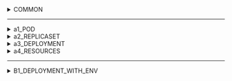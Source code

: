 <details>
<summary>COMMON</summary>

  > See kubectl version
  ```
  kubectl version --output=yaml
  ```
  > Get all contexts
  ```
  kubectl config get-contexts
  ```
  > Get current context
  ```
  kubectl config current-context
  ```
  > Switch context (for example, to use 'docker-desktop' context)
  ```
  kubectl config use-context docker-desktop
  ```
  > View contexts
  
 ```
 kubectl config view
 ```
</details>

---

<details>
<summary>a1_POD</summary>

  > Get pods
  ```
  kubectl get pod
  ```
  > Create pod (from 'a1_pod.yaml' file)
  ```
  kubectl apply -f ~/code-doc-book/k8s/a1_pod.yaml 
  ```
  > or
  ```
  kubectl create -f ~/code-doc-book/k8s/a1_pod.yaml
  ```
  > Get a describe of pod named 'my-pod'
  ```
  kubectl describe pod my-pod
  ```
  > Clean up all the cluster
  ```
  kubectl delete pod --all
  ```

</details>

<details>
<summary>a2_REPLICASET</summary>

  > Create replicaset
  ```
  kubectl create -f a2_replicaset.yaml
  ```
  
  > or
  ```
  kubectl apply -f a2_replicaset.yaml
  ```

  > Get pods
  ```
  kubectl get pod
  ```
  
  > Scale replicaset
  ```
  kubectl scale replicaset my-replicaset --replicas 3
  ```
  
  > Get pods
  ```
  kubectl get pod
  ```
  
  > Delete pod (for example my-replicaset-pbtdm)
  ```
  kubectl delete pod my-replicaset-pbtdm
  ```
  
  > Get pods
  ```
  kubectl get pod
  ```
  
  > update replicaset template (image is getting nginx=nginx:1.13)
  ```
  kubectl set image replicaset my-replicaset nginx=nginx:1.13
  ```
  
  > Get description of replicaset
  ```
  kubectl describe replicaset my-replicaset
  ```
  
  > Get description of pod (for example my-replicaset-j746n pod)
  ```
  kubectl describe pod my-replicaset-j746n 
  ```
  
  > Delete pod (for example my-replicaset-j746n pod)
  ```
  kubectl delete pod my-replicaset-j746n
  ```
  
  > Get description of new pod (my-replicaset-rf999 pod)
  ```
  kubectl describe pod my-replicaset-rf999
  ```
  
  > clean up cluster
  ```
  kubectl delete replicaset --all
  ```
</details>

<details>
<summary>a3_DEPLOYMENT</summary>
  
  > Create deployment
  ```
  kubectl apply -f a3_deployment.yaml
  ```
  
  > Check list of pods
  ```
  kubectl get pod
  ```
  
  > Check lis of replicasets
  ```
  kubectl get replicaset
  ```
  
  > Update image version for a container from deployment (set nginx:1.13)
  ```
  kubectl set image deployment my-deployment nginx=nginx:1.13
  ```
  
  > Check list of pods
  ```
  kubectl get pod
  ```
  
  > Check if our pod has a new image (our new pod is my-deployment-f69d497d9-c4jxk)
  ```
  kubectl describe pod my-deployment-f69d497d9-c4jxk
  ```
  
  > Check replicasets
  ```
  kubectl get replicaset
  ```
  
  > Clean up a cluster
  ```
  kubectl delete deployment --all
  ```
</details>

<details>
<summary>a4_RESOURCES</summary>
  
  > Create deployment with resources
  ```
  kubectl apply -f a4_resources.yaml
  ```
  
  > Check pods
  ```
  kubectl get pod
  ```
  
  > Increase resources for deployment
  ```
  kubectl patch deployment my-deployment --patch '{"spec":{"template":{"spec":{"containers":[{"name":"nginx","resources":{"requests":{"cpu":"10"},"limits":{"cpu":"10"}}}]}}}}'
  ```
  
  > Check pods
  ```
  kubectl get pod
  ```
  
  > Check pod with PENDING status (its name is my-deployment-7f9cd6cb65-m7f87)
  ```
  kubectl describe po my-deployment-7f9cd6cb65-m7f87
  ```
  
  > and see the following:
  > Warning  FailedScheduling  108s  default-scheduler  0/1 nodes are available: 1 Insufficient cpu. preemption: 0/1 nodes are available: 1 No preemption victims found for incoming pod.
  
  > clean up cluster
  ```
  kubectl delete deployment --all
  ```
</details>

---

<details>
<summary>B1_DEPLOYMENT_WITH_ENV</summary>
  
  > Apply manifest for creating of a deployment
  ```
  kubectl apply -f b1_deployment_with_env.yaml 
  ```
  
  > Show all the pods
  ```
  kubectl get pod 
  ```
  
  > Check result (fill out your pod name, in this case it is 'my-deployment-57764d7b57-2wbxw')
  ```
  kubectl describe pod my-deployment-57764d7b57-2wbxw
  ```
  
</details>  


